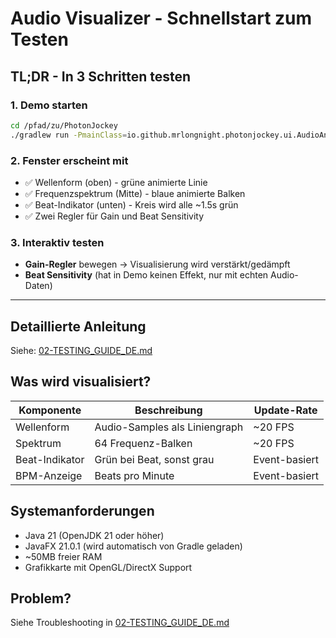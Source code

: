 # Audio Visualizer - Schnellstart zum Testen

## TL;DR - In 3 Schritten testen

### 1. Demo starten
```bash
cd /pfad/zu/PhotonJockey
./gradlew run -PmainClass=io.github.mrlongnight.photonjockey.ui.AudioAnalyzerDashboardDemo
```

### 2. Fenster erscheint mit
- ✅ Wellenform (oben) - grüne animierte Linie
- ✅ Frequenzspektrum (Mitte) - blaue animierte Balken
- ✅ Beat-Indikator (unten) - Kreis wird alle ~1.5s grün
- ✅ Zwei Regler für Gain und Beat Sensitivity

### 3. Interaktiv testen
- **Gain-Regler** bewegen → Visualisierung wird verstärkt/gedämpft
- **Beat Sensitivity** (hat in Demo keinen Effekt, nur mit echten Audio-Daten)

---

## Detaillierte Anleitung
Siehe: [02-TESTING_GUIDE_DE.md](02-TESTING_GUIDE_DE.md)

## Was wird visualisiert?

| Komponente | Beschreibung | Update-Rate |
|------------|--------------|-------------|
| Wellenform | Audio-Samples als Liniengraph | ~20 FPS |
| Spektrum | 64 Frequenz-Balken | ~20 FPS |
| Beat-Indikator | Grün bei Beat, sonst grau | Event-basiert |
| BPM-Anzeige | Beats pro Minute | Event-basiert |

## Systemanforderungen
- Java 21 (OpenJDK 21 oder höher)
- JavaFX 21.0.1 (wird automatisch von Gradle geladen)
- ~50MB freier RAM
- Grafikkarte mit OpenGL/DirectX Support

## Problem? 
Siehe Troubleshooting in [02-TESTING_GUIDE_DE.md](02-TESTING_GUIDE_DE.md)
